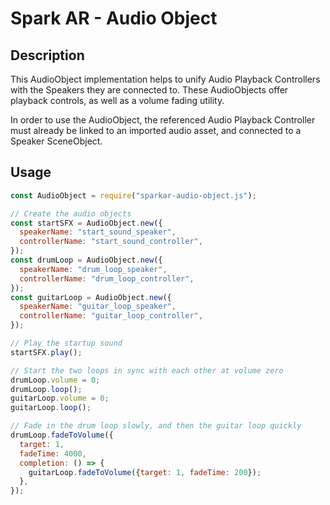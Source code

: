 # Spark AR - Audio Object

## Description

This AudioObject implementation helps to unify Audio Playback Controllers with the Speakers they are connected to. These AudioObjects offer playback controls, as well as a volume fading utility.

In order to use the AudioObject, the referenced Audio Playback Controller must already be linked to an imported audio asset, and connected to a Speaker SceneObject.

## Usage

```javascript
const AudioObject = require("sparkar-audio-object.js");

// Create the audio objects
const startSFX = AudioObject.new({
  speakerName: "start_sound_speaker",
  controllerName: "start_sound_controller",
});
const drumLoop = AudioObject.new({
  speakerName: "drum_loop_speaker",
  controllerName: "drum_loop_controller",
});
const guitarLoop = AudioObject.new({
  speakerName: "guitar_loop_speaker",
  controllerName: "guitar_loop_controller",
});

// Play the startup sound
startSFX.play();

// Start the two loops in sync with each other at volume zero
drumLoop.volume = 0;
drumLoop.loop();
guitarLoop.volume = 0;
guitarLoop.loop();

// Fade in the drum loop slowly, and then the guitar loop quickly
drumLoop.fadeToVolume({
  target: 1,
  fadeTime: 4000,
  completion: () => {
    guitarLoop.fadeToVolume({target: 1, fadeTime: 200});
  },
});
```